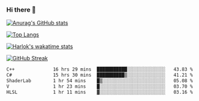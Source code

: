 ### Hi there 👋

[![Anurag's GitHub stats](https://github-readme-stats.vercel.app/api?username=wtlllll190812&count_private=true&show_icons=true&theme=onedark)](https://github.com/anuraghazra/github-readme-stats)

[![Top Langs](https://github-readme-stats.vercel.app/api/top-langs/?username=wtlllll190812&count_private=true&show_icons=true&theme=onedark&layout=donut&size_weight=0.5&count_weight=0.5)](https://github.com/anuraghazra/github-readme-stats)

[![Harlok's wakatime stats](https://github-readme-stats.vercel.app/api/wakatime?username=Harlok)](https://github.com/anuraghazra/github-readme-stats)

[![GitHub Streak](https://github-readme-streak-stats.herokuapp.com?user=wtlllll190812&theme=onedark_duo&hide_border=true&date_format=%5BY.%5Dn.j)](https://git.io/streak-stats)

<!--START_SECTION:waka-->

```txt
C++              16 hrs 29 mins  ███████████░░░░░░░░░░░░░░   43.83 %
C#               15 hrs 30 mins  ██████████▒░░░░░░░░░░░░░░   41.21 %
ShaderLab        1 hr 54 mins    █▒░░░░░░░░░░░░░░░░░░░░░░░   05.08 %
V                1 hr 23 mins    █░░░░░░░░░░░░░░░░░░░░░░░░   03.70 %
HLSL             1 hr 11 mins    ▓░░░░░░░░░░░░░░░░░░░░░░░░   03.16 %
```

<!--END_SECTION:waka-->


<!-- ![Metrics](https://metrics.lecoq.io/wtlllll190812?template=classic&achievements=1&isocalendar=1&languages=1&base=header%2C%20activity%2C%20community%2C%20repositories%2C%20metadata&base.indepth=false&base.hireable=false&isocalendar=false&isocalendar.duration=half-year&languages=false&languages.limit=8&languages.threshold=0%25&languages.other=false&languages.colors=github&languages.sections=most-used&languages.indepth=false&languages.analysis.timeout=15&languages.categories=markup%2C%20programming&languages.recent.categories=markup%2C%20programming&languages.recent.load=300&languages.recent.days=14&achievements=false&achievements.threshold=C&achievements.secrets=true&achievements.display=detailed&achievements.limit=0&config.timezone=Asia%2FShanghai) -->

